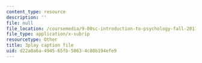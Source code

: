 ```yaml
---
content_type: resource
description: ''
file: null
file_location: /coursemedia/9-00sc-introduction-to-psychology-fall-2011/d22a0a6a494565fb50634c80b194efe9_2fbrl6WoIyo.srt
file_type: application/x-subrip
resourcetype: Other
title: 3play caption file
uid: d22a0a6a-4945-65fb-5063-4c80b194efe9
---
```

